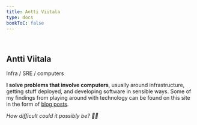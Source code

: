 ```yaml
---
title: Antti Viitala
type: docs
bookToC: false
---
```


<br>

## Antti Viitala

Infra / SRE / computers

**I solve problems that involve computers**, usually around infrastructure, getting stuff deployed, and developing software in sensible ways. Some of my findings from playing around with technology can be found on this site in the form of [blog posts](/posts).

*How difficult could it possibly be? 🤷‍♂️*

